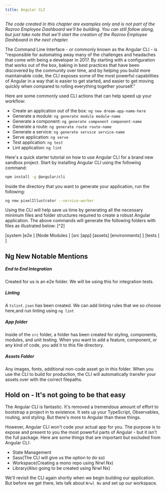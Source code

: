```yaml
---
title: Angular CLI
---
```

*The code created in this chapter are examples only and is not part of
the Razroo Employee Dashboard we'll be building. You can still follow along, 
but just take note that we'll start the creation of the Razroo Employee
Dashboard in the next chapter.*

The Command Line Interface - or commonly known as the Angular CLI - is
"responsible for automating away many of the challenges and headaches
that come with being a developer in 2017. By starting with a
configuration that works out of the box, baking in best practices that
have been discovered by the community over time, and by helping you
build more maintainable code, the CLI exposes some of the most powerful
capabilities of Angular in a way that is easier to get started, and
easier to get moving quickly when compared to rolling everything
together yourself."

Here are some commonly used CLI actions that can help speed up your
workflow:

* Create an application out of the box: `ng new dream-app-name-here`
* Generate a module: `ng generate module module-name`
* Generate a component: `ng generate component component-name`
* Generate a route: `ng generate route route-name`
* Generate a service: `ng generate service service-name`
* Serve application: `ng serve`
* Test application: `ng test`
* Lint application: `ng lint`

Here's a quick starter tutorial on how to use Angular CLI for a brand
new sandbox project. Start by installing Angular CLI using the following
command:

```bash
npm install -g @angular/cli
```

Inside the directory that you want to generate your application, run the
following:

```bash
ng new pixelIllustrator --service-worker
```

Using the CLI will help save us time by generating all the necessary
minimum files and folder structures required to create a robust Angular
application. The above commands will generate the following folders with
files as illustrated below: [^2]

\[system [e2e ] \[Node Modules ] \[src [app] \[assets]
\[environments] ] \[tests ] ]

## Ng New Notable Mentions

##### End to End Integration

Created for us is an e2e folder. We will be using this for integration
tests.

##### Linting

A `tslint.json` has been created. We can add linting rules that we so
choose here,and run linting using `ng lint`

##### App folder

Inside of the `src` folder, a folder has been created for styling,
components, modules, and unit testing. When you want to add a feature,
component, or any kind of code, you add it to this file directory.

##### Assets Folder

Any images, fonts, additional non-code asset go in this folder. When you
use the CLI to build for production, the CLI will automatically transfer
your assets over with the correct filepaths.

## Hold on - It's not going to be that easy

The Angular CLI is fantastic. It's removed a tremendous amount of effort
to bootstrap a project in to existence. It sets up your TypeScript,
Observables, routing, and styling. But there's more to Angular than
these things.

However, Angular CLI won't code your actual app for you. The purpose is
to expose and present to you the most powerful parts of Angular - but it
isn't the full package. Here are some things that are important but
excluded from Angular CLI:

* State Management
* Sass(The CLI will give us the option to do so)
* Workspace(Creating a mono repo using Nrwl Nx)
* Library(Also going to be created using Nrwl Nx)

We'll revisit the CLI again shortly when we begin building our
application. But before we get there, lets talk about `Nrwl Nx` and set
up our workspace.
